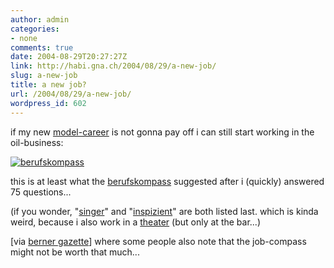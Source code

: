 ```yaml
---
author: admin
categories:
- none
comments: true
date: 2004-08-29T20:27:27Z
link: http://habi.gna.ch/2004/08/29/a-new-job/
slug: a-new-job
title: a new job?
url: /2004/08/29/a-new-job/
wordpress_id: 602
---
```


if my new [model-career](http://moblog.co.uk/view.php?id=21321) is not gonna pay off i can still start working in the oil-business:

[![berufskompass](http://habi.gna.ch/blog/images/berufskompass-tm.jpg)](http://habi.gna.ch/blog/images/berufskompass.jpg)

this is at least what the [berufskompass](http://www.berufskompass.at) suggested after i (quickly) answered 75 questions...

(if you wonder, "[singer](http://bis.ams.or.at/editrecord.php?form=online_bis_stammdaten_frameset&noteid=641)" and "[inspizient](http://bis.ams.or.at/editrecord.php?form=online_bis_stammdaten_frameset&noteid=647)" are both listed last. which is kinda weird, because i also work in a [theater](http://www.dastheater-effingerstr.ch/) (but only at the bar...)

[via [berner gazette](http://www.bernergazette.ch/archives/000511.html)] where some people also note that the job-compass might not be worth that much...
